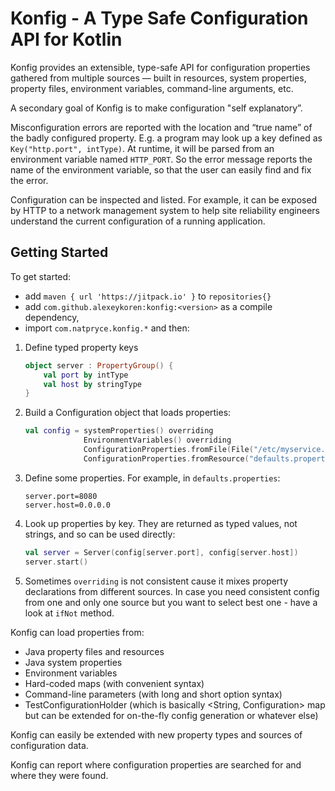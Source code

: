 # Konfig - A Type Safe Configuration API for Kotlin

Konfig provides an extensible, type-safe API for configuration
properties gathered from multiple sources — built in resources, system
properties, property files, environment variables, command-line
arguments, etc.

A secondary goal of Konfig is to make configuration "self explanatory”.

Misconfiguration errors are reported with the location and “true name”
of the badly configured property. E.g. a program may look up a key
defined as `Key("http.port", intType)`. At runtime, it will be parsed
from an environment variable named `HTTP_PORT`. So the error message
reports the name of the environment variable, so that the user can
easily find and fix the error.

Configuration can be inspected and listed.  For example, it can be
exposed by HTTP to a network management system to help site
reliability engineers understand the current configuration of a
running application.



Getting Started
---------------

To get started:
 - add `maven { url 'https://jitpack.io' }` to `repositories{}`
 - add `com.github.alexeykoren:konfig:<version>` as a compile dependency, 
 - import `com.natpryce.konfig.*` 
 and then:

1. Define typed property keys

    ```kotlin
    object server : PropertyGroup() {
        val port by intType
        val host by stringType
    }
    ```

2. Build a Configuration object that loads properties:

    ```kotlin
    val config = systemProperties() overriding
                 EnvironmentVariables() overriding
                 ConfigurationProperties.fromFile(File("/etc/myservice.properties")) overriding
                 ConfigurationProperties.fromResource("defaults.properties")
    ```

3. Define some properties.  For example, in `defaults.properties`:

    ```properties
    server.port=8080
    server.host=0.0.0.0
    ```
    
4. Look up properties by key. They are returned as typed values, not strings, and so can be used directly:

    ```kotlin
    val server = Server(config[server.port], config[server.host])
    server.start()
    ```

5. Sometimes `overriding` is not consistent cause it mixes property declarations from different sources. In case you need consistent config from one and only one source but you want to select best one - have a look at `ifNot` method.



Konfig can load properties from:

* Java property files and resources
* Java system properties
* Environment variables
* Hard-coded maps (with convenient syntax)
* Command-line parameters (with long and short option syntax)
* TestConfigurationHolder (which is basically <String, Configuration> map but can be extended for on-the-fly config generation or whatever else)

Konfig can easily be extended with new property types and sources of configuration data.

Konfig can report where configuration properties are searched for and where they were found.

